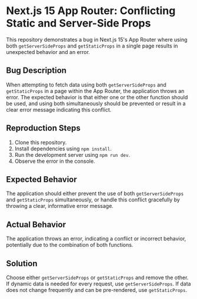 # Next.js 15 App Router: Conflicting Static and Server-Side Props

This repository demonstrates a bug in Next.js 15's App Router where using both `getServerSideProps` and `getStaticProps` in a single page results in unexpected behavior and an error.

## Bug Description

When attempting to fetch data using both `getServerSideProps` and `getStaticProps` in a page within the App Router, the application throws an error.  The expected behavior is that either one or the other function should be used, and using both simultaneously should be prevented or result in a clear error message indicating this conflict.

## Reproduction Steps

1. Clone this repository.
2. Install dependencies using `npm install`.
3. Run the development server using `npm run dev`.
4. Observe the error in the console.

## Expected Behavior

The application should either prevent the use of both `getServerSideProps` and `getStaticProps` simultaneously, or handle this conflict gracefully by throwing a clear, informative error message.

## Actual Behavior

The application throws an error, indicating a conflict or incorrect behavior, potentially due to the combination of both functions.

## Solution

Choose either `getServerSideProps` or `getStaticProps` and remove the other.  If dynamic data is needed for every request, use `getServerSideProps`. If data does not change frequently and can be pre-rendered, use `getStaticProps`.
